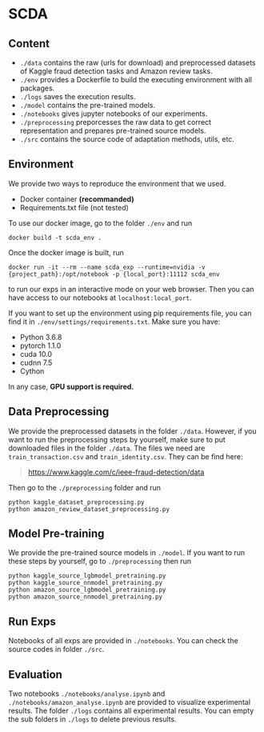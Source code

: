 # SCDA

## Content

* ``./data`` contains the raw (urls for download) and preprocessed datasets of Kaggle fraud detection tasks and Amazon review tasks.
* ``./env`` provides a Dockerfile to build the executing environment with all packages.
* ``./logs`` saves the execution results.
* ``./model`` contains the pre-trained models.
* ``./notebooks`` gives jupyter notebooks of our experiments.
* ``./preprocessing`` preporcesses the raw data to get correct representation and prepares pre-trained source models.
* ``./src`` contains the source code of adaptation methods, utils, etc.

## Environment

We provide two ways to reproduce the environment that we used.
* Docker container **(recommanded)**
* Requirements.txt file (not tested)

To use our docker image, go to the folder ``./env`` and run
```
docker build -t scda_env .
```
Once the docker image is built, run
```
docker run -it --rm --name scda_exp --runtime=nvidia -v {project_path}:/opt/notebook -p {local_port}:11112 scda_env
```
to run our exps in an interactive mode on your web browser. Then you can have access to our notebooks at `localhost:local_port`.


If you want to set up the environment using pip requirements file, you can find it in ``./env/settings/requirements.txt``. Make sure you have:
* Python 3.6.8
* pytorch 1.1.0
* cuda 10.0
* cudnn 7.5
* Cython

In any case, **GPU support is required.**

## Data Preprocessing

We provide the preprocessed datasets in the folder ``./data``. 
However, if you want to run the preprocessing steps by yourself, make sure to put downloaded files in the folder ``./data``.
The files we need are ``train_transaction.csv`` and ``train_identity.csv``. They can be find here:
> https://www.kaggle.com/c/ieee-fraud-detection/data

Then go to the ``./preprocessing`` folder and run
```
python kaggle_dataset_preprocessing.py
python amazon_review_dataset_preprocessing.py
```

## Model Pre-training

We provide the pre-trained source models in ``./model``.
If you want to run these steps by yourself, go to ``./preprocessing`` then run
```
python kaggle_source_lgbmodel_pretraining.py
python kaggle_source_nnmodel_pretraining.py
python amazon_source_lgbmodel_pretraining.py
python amazon_source_nnmodel_pretraining.py
```

## Run Exps

Notebooks of all exps are provided in ``./notebooks``. You can check the source codes in folder ``./src``.

## Evaluation

Two notebooks ``./notebooks/analyse.ipynb`` and ``./notebooks/amazon_analyse.ipynb`` are provided to visualize experimental results.
The folder ``./logs`` contains all experimental results. You can empty the sub folders in ``./logs`` to delete previous results.

